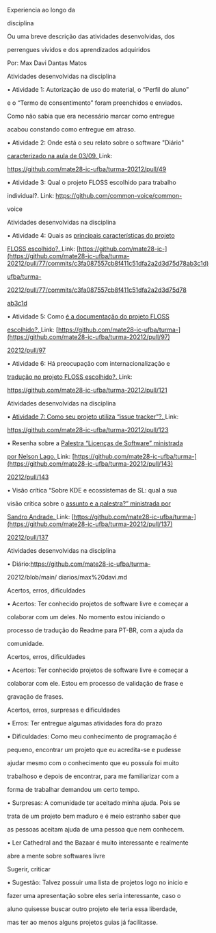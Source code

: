 ﻿

Experiencia ao longo da

disciplina

Ou uma breve descrição das atividades desenvolvidas, dos

perrengues vividos e dos aprendizados adquiridos

Por: Max Davi Dantas Matos





Atividades desenvolvidas na disciplina

• Atividade 1: Autorização de uso do material, o “Perfil do aluno”

e o “Termo de consentimento” foram preenchidos e enviados.

Como não sabia que era necessário marcar como entregue

acabou constando como entregue em atraso.

• Atividade 2: Onde está o seu relato sobre o software "Diário"

[caracterizado](https://github.com/mate28-ic-ufba/turma-20212/pull/49)[ ](https://github.com/mate28-ic-ufba/turma-20212/pull/49)[na](https://github.com/mate28-ic-ufba/turma-20212/pull/49)[ ](https://github.com/mate28-ic-ufba/turma-20212/pull/49)[aula](https://github.com/mate28-ic-ufba/turma-20212/pull/49)[ ](https://github.com/mate28-ic-ufba/turma-20212/pull/49)[de](https://github.com/mate28-ic-ufba/turma-20212/pull/49)[ ](https://github.com/mate28-ic-ufba/turma-20212/pull/49)[03/09.](https://github.com/mate28-ic-ufba/turma-20212/pull/49)[ ](https://github.com/mate28-ic-ufba/turma-20212/pull/49)Link:

<https://github.com/mate28-ic-ufba/turma-20212/pull/49>

• Atividade 3: Qual o projeto FLOSS escolhido para trabalho

individual?. Link: https://github.com/common-voice/common-

voice





Atividades desenvolvidas na disciplina

• Atividade 4: Quais as [principais](https://github.com/mate28-ic-ufba/turma-20212/pull/77/commits/c3fa087557cb8f411c51dfa2a2d3d75d78ab3c1d)[ ](https://github.com/mate28-ic-ufba/turma-20212/pull/77/commits/c3fa087557cb8f411c51dfa2a2d3d75d78ab3c1d)[características](https://github.com/mate28-ic-ufba/turma-20212/pull/77/commits/c3fa087557cb8f411c51dfa2a2d3d75d78ab3c1d)[ ](https://github.com/mate28-ic-ufba/turma-20212/pull/77/commits/c3fa087557cb8f411c51dfa2a2d3d75d78ab3c1d)[do](https://github.com/mate28-ic-ufba/turma-20212/pull/77/commits/c3fa087557cb8f411c51dfa2a2d3d75d78ab3c1d)[ ](https://github.com/mate28-ic-ufba/turma-20212/pull/77/commits/c3fa087557cb8f411c51dfa2a2d3d75d78ab3c1d)[projeto](https://github.com/mate28-ic-ufba/turma-20212/pull/77/commits/c3fa087557cb8f411c51dfa2a2d3d75d78ab3c1d)

[FLOSS](https://github.com/mate28-ic-ufba/turma-20212/pull/77/commits/c3fa087557cb8f411c51dfa2a2d3d75d78ab3c1d)[ ](https://github.com/mate28-ic-ufba/turma-20212/pull/77/commits/c3fa087557cb8f411c51dfa2a2d3d75d78ab3c1d)[escolhido?.](https://github.com/mate28-ic-ufba/turma-20212/pull/77/commits/c3fa087557cb8f411c51dfa2a2d3d75d78ab3c1d)[ ](https://github.com/mate28-ic-ufba/turma-20212/pull/77/commits/c3fa087557cb8f411c51dfa2a2d3d75d78ab3c1d)Link: [https://github.com/mate28-ic-](https://github.com/mate28-ic-ufba/turma-20212/pull/77/commits/c3fa087557cb8f411c51dfa2a2d3d75d78ab3c1d)

[ufba/turma-](https://github.com/mate28-ic-ufba/turma-20212/pull/77/commits/c3fa087557cb8f411c51dfa2a2d3d75d78ab3c1d)

[20212/pull/77/commits/c3fa087557cb8f411c51dfa2a2d3d75d78](https://github.com/mate28-ic-ufba/turma-20212/pull/77/commits/c3fa087557cb8f411c51dfa2a2d3d75d78ab3c1d)

[ab3c1d](https://github.com/mate28-ic-ufba/turma-20212/pull/77/commits/c3fa087557cb8f411c51dfa2a2d3d75d78ab3c1d)

• Atividade 5: Como [é](https://github.com/mate28-ic-ufba/turma-20212/pull/97)[ ](https://github.com/mate28-ic-ufba/turma-20212/pull/97)[a](https://github.com/mate28-ic-ufba/turma-20212/pull/97)[ ](https://github.com/mate28-ic-ufba/turma-20212/pull/97)[documentação](https://github.com/mate28-ic-ufba/turma-20212/pull/97)[ ](https://github.com/mate28-ic-ufba/turma-20212/pull/97)[do](https://github.com/mate28-ic-ufba/turma-20212/pull/97)[ ](https://github.com/mate28-ic-ufba/turma-20212/pull/97)[projeto](https://github.com/mate28-ic-ufba/turma-20212/pull/97)[ ](https://github.com/mate28-ic-ufba/turma-20212/pull/97)[FLOSS](https://github.com/mate28-ic-ufba/turma-20212/pull/97)

[escolhido?.](https://github.com/mate28-ic-ufba/turma-20212/pull/97)[ ](https://github.com/mate28-ic-ufba/turma-20212/pull/97)Link: [https://github.com/mate28-ic-ufba/turma-](https://github.com/mate28-ic-ufba/turma-20212/pull/97)

[20212/pull/97](https://github.com/mate28-ic-ufba/turma-20212/pull/97)

• Atividade 6: Há preocupação com internacionalização e

[tradução](https://github.com/mate28-ic-ufba/turma-20212/pull/121)[ ](https://github.com/mate28-ic-ufba/turma-20212/pull/121)[no](https://github.com/mate28-ic-ufba/turma-20212/pull/121)[ ](https://github.com/mate28-ic-ufba/turma-20212/pull/121)[projeto](https://github.com/mate28-ic-ufba/turma-20212/pull/121)[ ](https://github.com/mate28-ic-ufba/turma-20212/pull/121)[FLOSS](https://github.com/mate28-ic-ufba/turma-20212/pull/121)[ ](https://github.com/mate28-ic-ufba/turma-20212/pull/121)[escolhido?.](https://github.com/mate28-ic-ufba/turma-20212/pull/121)[ ](https://github.com/mate28-ic-ufba/turma-20212/pull/121)Link:

<https://github.com/mate28-ic-ufba/turma-20212/pull/121>





Atividades desenvolvidas na disciplina

• [Atividade](https://github.com/mate28-ic-ufba/turma-20212/pull/123)[ ](https://github.com/mate28-ic-ufba/turma-20212/pull/123)[7:](https://github.com/mate28-ic-ufba/turma-20212/pull/123)[ ](https://github.com/mate28-ic-ufba/turma-20212/pull/123)[Como](https://github.com/mate28-ic-ufba/turma-20212/pull/123)[ ](https://github.com/mate28-ic-ufba/turma-20212/pull/123)[seu](https://github.com/mate28-ic-ufba/turma-20212/pull/123)[ ](https://github.com/mate28-ic-ufba/turma-20212/pull/123)[projeto](https://github.com/mate28-ic-ufba/turma-20212/pull/123)[ ](https://github.com/mate28-ic-ufba/turma-20212/pull/123)[utiliza](https://github.com/mate28-ic-ufba/turma-20212/pull/123)[ ](https://github.com/mate28-ic-ufba/turma-20212/pull/123)[“issue](https://github.com/mate28-ic-ufba/turma-20212/pull/123)[ ](https://github.com/mate28-ic-ufba/turma-20212/pull/123)[tracker”?.](https://github.com/mate28-ic-ufba/turma-20212/pull/123)[ ](https://github.com/mate28-ic-ufba/turma-20212/pull/123)Link:

<https://github.com/mate28-ic-ufba/turma-20212/pull/123>

• Resenha sobre a [Palestra](https://github.com/mate28-ic-ufba/turma-20212/pull/143)[ ](https://github.com/mate28-ic-ufba/turma-20212/pull/143)[“Licenças](https://github.com/mate28-ic-ufba/turma-20212/pull/143)[ ](https://github.com/mate28-ic-ufba/turma-20212/pull/143)[de](https://github.com/mate28-ic-ufba/turma-20212/pull/143)[ ](https://github.com/mate28-ic-ufba/turma-20212/pull/143)[Software”](https://github.com/mate28-ic-ufba/turma-20212/pull/143)[ ](https://github.com/mate28-ic-ufba/turma-20212/pull/143)[ministrada](https://github.com/mate28-ic-ufba/turma-20212/pull/143)

[por](https://github.com/mate28-ic-ufba/turma-20212/pull/143)[ ](https://github.com/mate28-ic-ufba/turma-20212/pull/143)[Nelson](https://github.com/mate28-ic-ufba/turma-20212/pull/143)[ ](https://github.com/mate28-ic-ufba/turma-20212/pull/143)[Lago.](https://github.com/mate28-ic-ufba/turma-20212/pull/143)[ ](https://github.com/mate28-ic-ufba/turma-20212/pull/143)Link: [https://github.com/mate28-ic-ufba/turma-](https://github.com/mate28-ic-ufba/turma-20212/pull/143)

[20212/pull/143](https://github.com/mate28-ic-ufba/turma-20212/pull/143)

• Visão crítica “Sobre KDE e ecossistemas de SL: qual a sua

visão crítica sobre o [assunto](https://github.com/mate28-ic-ufba/turma-20212/pull/137)[ ](https://github.com/mate28-ic-ufba/turma-20212/pull/137)[e](https://github.com/mate28-ic-ufba/turma-20212/pull/137)[ ](https://github.com/mate28-ic-ufba/turma-20212/pull/137)[a](https://github.com/mate28-ic-ufba/turma-20212/pull/137)[ ](https://github.com/mate28-ic-ufba/turma-20212/pull/137)[palestra?”](https://github.com/mate28-ic-ufba/turma-20212/pull/137)[ ](https://github.com/mate28-ic-ufba/turma-20212/pull/137)[ministrada](https://github.com/mate28-ic-ufba/turma-20212/pull/137)[ ](https://github.com/mate28-ic-ufba/turma-20212/pull/137)[por](https://github.com/mate28-ic-ufba/turma-20212/pull/137)

[Sandro](https://github.com/mate28-ic-ufba/turma-20212/pull/137)[ ](https://github.com/mate28-ic-ufba/turma-20212/pull/137)[Andrade.](https://github.com/mate28-ic-ufba/turma-20212/pull/137)[ ](https://github.com/mate28-ic-ufba/turma-20212/pull/137)Link: [https://github.com/mate28-ic-ufba/turma-](https://github.com/mate28-ic-ufba/turma-20212/pull/137)

[20212/pull/137](https://github.com/mate28-ic-ufba/turma-20212/pull/137)





Atividades desenvolvidas na disciplina

• Diário:https://github.com/mate28-ic-ufba/turma-

20212/blob/main/ diarios/max%20davi.md





Acertos, erros, dificuldades

• Acertos: Ter conhecido projetos de software livre e começar a

colaborar com um deles. No momento estou iniciando o

processo de tradução do Readme para PT-BR, com a ajuda da

comunidade.





Acertos, erros, dificuldades

• Acertos: Ter conhecido projetos de software livre e começar a

colaborar com ele. Estou em processo de validação de frase e

gravação de frases.





Acertos, erros, surpresas e dificuldades

• Erros: Ter entregue algumas atividades fora do prazo

• Dificuldades: Como meu conhecimento de programação é

pequeno, encontrar um projeto que eu acredita-se e pudesse

ajudar mesmo com o conhecimento que eu possuía foi muito

trabalhoso e depois de encontrar, para me familiarizar com a

forma de trabalhar demandou um certo tempo.

• Surpresas: A comunidade ter aceitado minha ajuda. Pois se

trata de um projeto bem maduro e é meio estranho saber que

as pessoas aceitam ajuda de uma pessoa que nem conhecem.

• Ler Cathedral and the Bazaar é muito interessante e realmente

abre a mente sobre softwares livre





Sugerir, criticar

• Sugestão: Talvez possuir uma lista de projetos logo no inicio e

fazer uma apresentação sobre eles seria interessante, caso o

aluno quisesse buscar outro projeto ele teria essa liberdade,

mas ter ao menos alguns projetos guias já facilitasse.

